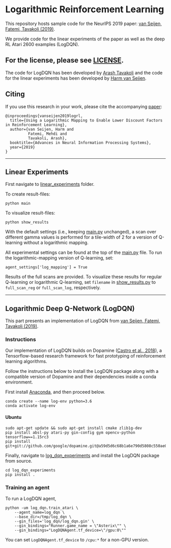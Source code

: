 # Logarithmic Reinforcement Learning

This repository hosts sample code for the NeurIPS 2019 paper: [van Seijen, Fatemi, Tavakoli (2019)][log_rl]. 

We provide code for the linear experiments of the paper as well as the deep RL Atari 2600 examples (LogDQN).

## For the license, please see [LICENSE](https://github.com/microsoft/logrl/LICENSE).

The code for LogDQN has been developed by [Arash Tavakoli](https://atavakol.github.io/) and the code for the linear experiments has been developed by [Harm van Seijen](mailto:Harm.vanSeijen@microsoft.com). 

## Citing

If you use this research in your work, please cite the accompanying [paper][log_rl]:

```
@inproceedings{vanseijen2019logrl,
  title={Using a Logarithmic Mapping to Enable Lower Discount Factors in Reinforcement Learning},
  author={van Seijen, Harm and
          Fatemi, Mehdi and 
          Tavakoli, Arash},
  booktitle={Advances in Neural Information Processing Systems},
  year={2019}
}
```

---
## Linear Experiments

First navigate to [linear_experiments](https://github.com/microsoft/logrl/linear_experiments/) folder.

To create result-files: 
```
python main
```
To visualize result-files: 
```
python show_results
```

With the default settings (i.e., keeping [main.py](https://github.com/microsoft/logrl/linear_experiments/main.py) unchanged), a scan over different gamma values is performed for a tile-width of 2 for a version of Q-learning without a logarithmic mapping.

All experimental settings can be found at the top of the [main.py](https://github.com/microsoft/logrl/linear_experiments/main.py) file.
To run the logarithmic-mapping version of Q-learning, set:
```
agent_settings['log_mapping'] = True
```

Results of the full scans are provided. To visualize these results for regular Q-learning or logarithmic Q-learning, set `filename` in [show_results.py](https://github.com/microsoft/logrl/linear_experiments/show_results.py) to `full_scan_reg` or `full_scan_log`, respectively.

---
## Logarithmic Deep Q-Network (LogDQN) 

This part presents an implementation of LogDQN from [van Seijen, Fatemi, Tavakoli (2019)][log_rl].

### Instructions

Our implementation of LogDQN builds on Dopamine ([Castro et al., 2018][dopamine_paper]), a Tensorflow-based research framework for fast prototyping of reinforcement learning algorithms. 

Follow the instructions below to install the LogDQN package along with a compatible version of Dopamine and their dependencies inside a conda environment.

First install [Anaconda](https://docs.anaconda.com/anaconda/install/), and then proceed below.

```
conda create --name log-env python=3.6 
conda activate log-env
```

#### Ubuntu

```
sudo apt-get update && sudo apt-get install cmake zlib1g-dev
pip install absl-py atari-py gin-config gym opencv-python tensorflow==1.15rc3
pip install git+git://github.com/google/dopamine.git@a59d5d6c68b1a6e790d5808c550ae0f51d3e85ce
```

Finally, navigate to [log_dqn_experiments](https://github.com/microsoft/logrl/log_dqn_experiments) and install the LogDQN package from source.

```
cd log_dqn_experiments
pip install .
```

### Training an agent

To run a LogDQN agent,

```
python -um log_dqn.train_atari \
    --agent_name=log_dqn \
    --base_dir=/tmp/log_dqn \
    --gin_files='log_dqn/log_dqn.gin' \
    --gin_bindings="Runner.game_name = \"Asterix\"" \
    --gin_bindings="LogDQNAgent.tf_device=\"/gpu:0\""
```

You can set `LogDQNAgent.tf_device` to `/cpu:*` for a non-GPU version.



[log_rl]: https://arxiv.org/abs/1906.00572
[dopamine_paper]: https://arxiv.org/abs/1812.06110
[dqn]: https://storage.googleapis.com/deepmind-media/dqn/DQNNaturePaper.pdf